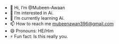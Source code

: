 - 👋 Hi, I’m @Mubeen-Awaan
- 👀 I’m interested in Ai.
- 🌱 I’m currently learning Ai.
- 📫 How to reach me mubeenawan396@gmail.com
- 😄 Pronouns: HE/Him
- ⚡ Fun fact: Is this really you. 

<!---
Mubeen-Awaan/Mubeen-Awaan is a ✨ special ✨ repository because its `README.md` (this file) appears on your GitHub profile.
You can click the Preview link to take a look at your changes.
--->

